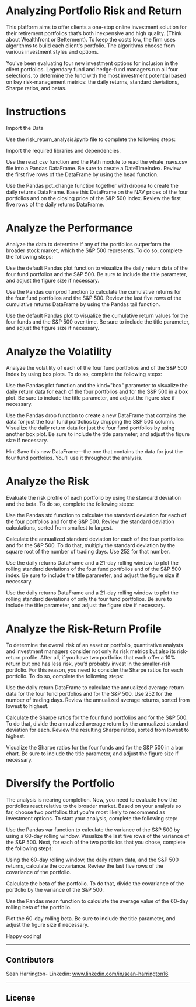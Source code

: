 # Analyzing Portfolio Risk and Return

This platform aims to offer clients a one-stop online investment solution for their retirement portfolios that’s both inexpensive and high quality. (Think about Wealthfront or Betterment). To keep the costs low, the firm uses algorithms to build each client's portfolio. The algorithms choose from various investment styles and options.

You've been evaluating four new investment options for inclusion in the client portfolios. Legendary fund and hedge-fund managers run all four selections. to determine the fund with the most investment potential based on key risk-management metrics: the daily returns, standard deviations, Sharpe ratios, and betas.


# Instructions

Import the Data

Use the risk_return_analysis.ipynb file to complete the following steps:

Import the required libraries and dependencies.

Use the read_csv function and the Path module to read the whale_navs.csv file into a Pandas DataFrame. Be sure to create a DateTimeIndex. Review the first five rows of the DataFrame by using the head function.

Use the Pandas pct_change function together with dropna to create the daily returns DataFrame. Base this DataFrame on the NAV prices of the four portfolios and on the closing price of the S&P 500 Index. Review the first five rows of the daily returns DataFrame.


# Analyze the Performance

Analyze the data to determine if any of the portfolios outperform the broader stock market, which the S&P 500 represents. To do so, complete the following steps:

Use the default Pandas plot function to visualize the daily return data of the four fund portfolios and the S&P 500. Be sure to include the title parameter, and adjust the figure size if necessary.

Use the Pandas cumprod function to calculate the cumulative returns for the four fund portfolios and the S&P 500. Review the last five rows of the cumulative returns DataFrame by using the Pandas tail function.

Use the default Pandas plot to visualize the cumulative return values for the four funds and the S&P 500 over time. Be sure to include the title parameter, and adjust the figure size if necessary.


# Analyze the Volatility

Analyze the volatility of each of the four fund portfolios and of the S&P 500 Index by using box plots. To do so, complete the following steps:

Use the Pandas plot function and the kind="box" parameter to visualize the daily return data for each of the four portfolios and for the S&P 500 in a box plot. Be sure to include the title parameter, and adjust the figure size if necessary.

Use the Pandas drop function to create a new DataFrame that contains the data for just the four fund portfolios by dropping the S&P 500 column. Visualize the daily return data for just the four fund portfolios by using another box plot. Be sure to include the title parameter, and adjust the figure size if necessary.

Hint Save this new DataFrame—the one that contains the data for just the four fund portfolios. You’ll use it throughout the analysis.


# Analyze the Risk

Evaluate the risk profile of each portfolio by using the standard deviation and the beta. To do so, complete the following steps:

Use the Pandas std function to calculate the standard deviation for each of the four portfolios and for the S&P 500. Review the standard deviation calculations, sorted from smallest to largest.

Calculate the annualized standard deviation for each of the four portfolios and for the S&P 500. To do that, multiply the standard deviation by the square root of the number of trading days. Use 252 for that number.

Use the daily returns DataFrame and a 21-day rolling window to plot the rolling standard deviations of the four fund portfolios and of the S&P 500 index. Be sure to include the title parameter, and adjust the figure size if necessary.

Use the daily returns DataFrame and a 21-day rolling window to plot the rolling standard deviations of only the four fund portfolios. Be sure to include the title parameter, and adjust the figure size if necessary.



# Analyze the Risk-Return Profile

To determine the overall risk of an asset or portfolio, quantitative analysts and investment managers consider not only its risk metrics but also its risk-return profile. After all, if you have two portfolios that each offer a 10% return but one has less risk, you’d probably invest in the smaller-risk portfolio. For this reason, you need to consider the Sharpe ratios for each portfolio. To do so, complete the following steps:

Use the daily return DataFrame to calculate the annualized average return data for the four fund portfolios and for the S&P 500. Use 252 for the number of trading days. Review the annualized average returns, sorted from lowest to highest.

Calculate the Sharpe ratios for the four fund portfolios and for the S&P 500. To do that, divide the annualized average return by the annualized standard deviation for each. Review the resulting Sharpe ratios, sorted from lowest to highest.

Visualize the Sharpe ratios for the four funds and for the S&P 500 in a bar chart. Be sure to include the title parameter, and adjust the figure size if necessary.



# Diversify the Portfolio

The analysis is nearing completion. Now, you need to evaluate how the portfolios react relative to the broader market. Based on your analysis so far, choose two portfolios that you’re most likely to recommend as investment options. To start your analysis, complete the following step:

Use the Pandas var function to calculate the variance of the S&P 500 by using a 60-day rolling window. Visualize the last five rows of the variance of the S&P 500.
Next, for each of the two portfolios that you chose, complete the following steps:

Using the 60-day rolling window, the daily return data, and the S&P 500 returns, calculate the covariance. Review the last five rows of the covariance of the portfolio.

Calculate the beta of the portfolio. To do that, divide the covariance of the portfolio by the variance of the S&P 500.

Use the Pandas mean function to calculate the average value of the 60-day rolling beta of the portfolio.

Plot the 60-day rolling beta. Be sure to include the title parameter, and adjust the figure size if necessary.

Happy coding!

-----------------------------------------------------------------------

## Contributors

Sean Harrington-
    Linkedin: www.linkedin.com/in/sean-harrington16

-----------------------------------------------------------------------

## License
